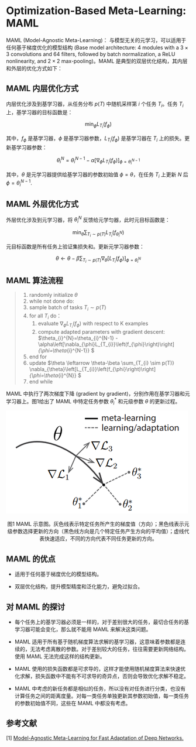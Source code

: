 # Optimization-Based Meta-Learning: MAML

MAML (Model-Agnostic Meta-Learning)： 与模型无关的元学习，可以适用于任何基于梯度优化的模型结构 (Base model architecture: 4 modules with a $3\times 3$ convolutions and 64 filters, followed by batch normalization, a ReLU nonlinearity, and $2\times 2$ max-pooling)。MAML 是典型的双层优化结构，其内层和外层的优化方式如下：

## MAML 内层优化方式

内层优化涉及到基学习器，从任务分布 $p(T)$ 中随机采样第 $i$ 个任务 $T_{i}$。任务 $T_{i}$ 上，基学习器的目标函数是：

$$ 
\min _{\phi} L_{T_{i}}\left(f_{\phi}\right) 
$$

其中，$f_{\phi}$ 是基学习器，$\phi$ 是基学习器参数，$L_{T_{i}}\left(f_{\phi}\right)$ 是基学习器在 $T_{i}$ 上的损失。更新基学习器参数：

$$
\theta_{i}^{N}=\theta_{i}^{N-1}-\alpha\left[\nabla_{\phi}
L_{T_{i}}\left(f_{\phi}\right)\right]_{\phi=\theta_{i}^{N-1}} 
$$

其中，$\theta$ 是元学习器提供给基学习器的参数初始值 $\phi=\theta$，在任务 $T_{i}$ 上更新 $N$ 后 $\phi=\theta_{i}^{N-1}$.

## MAML 外层优化方式

外层优化涉及到元学习器，将 $\theta_{i}^{N}$ 反馈给元学匀器，此时元目标函数是：

$$ 
\min _{\theta} \sum_{T_{i}\sim p(T)} L_{T_{i}}\left(f_{\theta_{i}^{N}}\right) 
$$

元目标函数是所有任务上验证集损失和。更新元学习器参数：

$$
\theta \leftarrow \theta-\beta \sum_{T_{i} \sim p(T)} \nabla_{\theta}\left[L_{T_{i}}\left(f_{\phi}\right)\right]_{\phi=\theta_{i}^{N}} 
$$

## MAML 算法流程

>1. randomly initialize $\theta$
>2. while not done do:
>   1. sample batch of tasks $T_i \sim p(T)$
>   2. for all $T_i$ do：
>       1. evaluate $\nabla_{\phi}L_{T_{i}}\left(f_{\phi}\right)$ with respect to K examples
>       2. compute adapted parameters with gradient descent: $\theta_{i}^{N}=\theta_{i}^{N-1}   -\alpha\left[\nabla_{\phi}L_{T_{i}}\left(f_{\phi}\right)\right]_{\phi=\theta_{i}^{N-1}} $
>   3. end for
>   4. update $\theta \leftarrow \theta-\beta \sum_{T_{i} \sim p(T)} \nabla_{\theta}\left[L_{T_{i}}\left(f_{\phi}\right)\right]_{\phi=\theta_{i}^{N}} $
>3. end while

MAML 中执行了两次梯度下降 (gradient by gradient)，分别作用在基学习器和元学习器上。图1给出了 MAML 中特定任务参数 $\theta_{i}^{*}$ 和元级参数 $\theta$ 的更新过程。

![MAML Schematic Diagram](../../../images/meta_learning/optimization_based_meta_learning/MAML/MAMLSchematicDiagram.png)
<center>
图1	MAML 示意图。灰色线表示特定任务所产生的梯度值（方向）；黑色线表示元级参数选择更新的方向（黑色线方向是几个特定任务产生方向的平均值）；虚线代表快速适应，不同的方向代表不同任务更新的方向。
</center>

## MAML 的优点

- 适用于任何基于梯度优化的模型结构。

- 双层优化结构，提升模型精度和泛化能力，避免过拟合。

## 对 MAML 的探讨

- 每个任务上的基学习器必须是一样的，对于差别很大的任务，最切合任务的基学习器可能会变化，那么就不能用 MAML 来解决这类问题。

- MAML 适用于所有基于随机梯度算法求解的基学习器，这意味着参数都是连续的，无法考虑离散的参数。对于差别较大的任务，往往需要更新网络结构。使用 MAML 无法完成这样的结构更新。

- MAML 使用的损失函数都是可求导的，这样才能使用随机梯度算法来快速优化求解，损失函数中不能有不可求导的奇异点，否则会导致优化求解不稳定。

- MAML 中考虑的新任务都是相似的任务，所以没有对任务进行分类，也没有计算任务之间的距离度量。对每一类任务单独更新其参数初始值，每一类任务的参数初始值不同，这些在 MAML 中都没有考虑。

## 参考文献

[1] [Model-Agnostic Meta-Learning for Fast Adaptation of Deep Networks.](http://proceedings.mlr.press/v70/finn17a.html)





